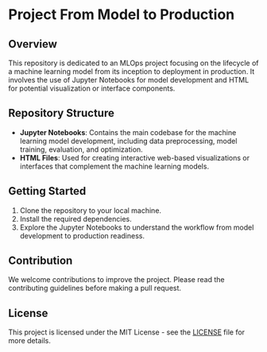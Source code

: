 # Project From Model to Production

## Overview
This repository is dedicated to an MLOps project focusing on the lifecycle of a machine learning model from its inception to deployment in production. It involves the use of Jupyter Notebooks for model development and HTML for potential visualization or interface components.

## Repository Structure
- **Jupyter Notebooks**: Contains the main codebase for the machine learning model development, including data preprocessing, model training, evaluation, and optimization.
- **HTML Files**: Used for creating interactive web-based visualizations or interfaces that complement the machine learning models.

## Getting Started
1. Clone the repository to your local machine.
2. Install the required dependencies.
3. Explore the Jupyter Notebooks to understand the workflow from model development to production readiness.

## Contribution
We welcome contributions to improve the project. Please read the contributing guidelines before making a pull request.

## License
This project is licensed under the MIT License - see the [LICENSE](LICENSE) file for more details.


